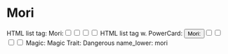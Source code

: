 # Mori

HTML list tag: <tr><td>Mori:</td><td><input type="checkbox" name="attr_mori" value="1"><span class="checkmark"></span></td><td><input type="checkbox" name="attr_mori" value="2"><span class="checkmark"></span></td><td><input type="checkbox" name="attr_mori" value="3"><span class="checkmark"></span></td><td><input type="checkbox" name="attr_mori" value="4"><span class="checkmark"></span></td></tr>
HTML list tag w. PowerCard: <tr><td><button class="txt-btn" type="roll" value="!power {{
--name|@{name} - Mori
--Result Set| [[ [$skill|XPND] @{BAMF|challenge}d@{mori}>4]]
--Hits|[^skill.ss]
--1s|[^skill.ones]
--format|skillcheck
}}">Mori:</button></td><td><input type="checkbox" name="attr_mori" value="6"><span class="checkmark"></span></td><td><input type="checkbox" name="attr_mori" value="8"><span class="checkmark"></span></td><td><input type="checkbox" name="attr_mori" value="10"><span class="checkmark"></span></td><td><input type="checkbox" name="attr_mori" value="12"><span class="checkmark"></span></td></tr>
Magic: Magic
Trait: Dangerous
name_lower: mori